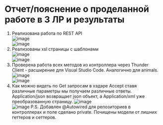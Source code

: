 # Отчет/пояснение о проделанной работе в 3 ЛР и результаты
1) Реализована работа по REST API</br>
![image](https://user-images.githubusercontent.com/62326372/211821519-fecd51a2-ce0f-4a16-a8d1-00cef2bc6c85.png) </br>
![image](https://user-images.githubusercontent.com/62326372/211821611-929c4c64-4200-4e04-813c-6ba55f40428e.png) </br>
2) Реализованы xsl страницы с шаблонами </br>
![image](https://user-images.githubusercontent.com/62326372/211901787-8843ebb1-06a2-4fba-878e-1ebf6fe4a4db.png) </br>
![image](https://user-images.githubusercontent.com/62326372/211901884-1983754f-6f5e-4bf4-93ee-c6a03b2c249b.png) </br>
3) Проверена работа всех методов из контроллера через Thunder Client - расширение для Visual Studio Code. Аналогично для animals.  </br>
![image](https://user-images.githubusercontent.com/62326372/211826794-f5d3efab-5436-4841-8a4e-313aa7f6a216.png) </br>
![image](https://user-images.githubusercontent.com/62326372/211826906-74438dcd-eedf-4757-a277-4d4c36783dc8.png) </br>
4) Как можно видеть по Get запросам в хэдэре Accept ставя различные параметры мы получаем различные ответы. Application/json возвращает json объект, а Application/xml уже преобразованную страницу.
![image](https://user-images.githubusercontent.com/62326372/211827199-aaf7e01d-cd51-4b7d-ad67-abae444f1e7a.png) </br>
![image](https://user-images.githubusercontent.com/62326372/211828677-928ddff9-bfb7-4a94-b676-3b96b0cab762.png)
P.S. Добавлен @Autowired для репозиториев в контроллерах и поле сделано private. Почищены модели от лишних геттеров и сеттеров.
